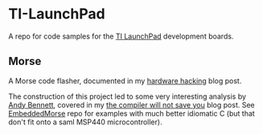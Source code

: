 # TI-LaunchPad

A repo for code samples for the [TI LaunchPad](http://www.ti.com/lsds/ti/tools-software/launchpads/overview/overview.page) development boards.

## Morse

A Morse code flasher, documented in my [hardware hacking](http://blog.thestateofme.com/2011/09/25/hardware-hacking/) blog post.

The construction of this project led to some very interesting analysis by [Andy Bennett](https://github.com/andyjpb), covered in my [the compiler will not save you](http://blog.thestateofme.com/2013/10/12/the-compiler-will-not-save-you/) blog post. See [EmbeddedMorse](https://github.com/cpswan/EmbeddedMorse) repo for examples with much better idiomatic C (but that don't fit onto a saml MSP440 microcontroller).
